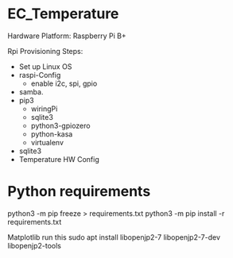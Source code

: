 # EC_Temperature

Hardware Platform: Raspberry Pi B+

Rpi Provisioning Steps:
- Set up Linux OS
- raspi-Config
	- enable i2c, spi, gpio
- samba.
- pip3
	- wiringPi
	- sqlite3
	- python3-gpiozero
	- python-kasa
	- virtualenv
- sqlite3
- Temperature HW  Config


# Python requirements
python3 -m pip freeze > requirements.txt
python3 -m pip install -r requirements.txt


Matplotlib run this
sudo apt install libopenjp2-7 libopenjp2-7-dev libopenjp2-tools